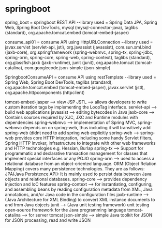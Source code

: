 # springboot

spring_boot = springboot REST API
  --library used = Spring Data JPA, Spring Web, Spring Boot DevTools, mysql (mysql-connector-java), taglibs (standard), org.apache.tomcat.embed (tomcat-embed-jasper)
  
consume_api01 = consume API using HttpURLConnection
  --library used = javax.servlet (servlet-api, jstl), org.javassist (javassist), com.sun.xml.bind (jaxb-core), org.springframework (spring-webmvc, spring-tx, spring-jdbc, spring-orm, spring-core, spring-web, spring-context), taglibs (standard), org.glassfish.jaxb (jaxb-runtime), junit (junit), org.apache.tomcat (tomcat-catalina), com.googlecode.json-simple (json-simple)

SpringbootConsumeAPI = consume API using restTemplate
  --library used = Spring Web, Spring Boot DevTools, taglibs (standard), org.apache.tomcat.embed (tomcat-embed-jasper), javax.servlet (jstl), org.apache.httpcomponents (httpclient)

tomcat-embed-jasper --> view JSP
JSTL --> allows developers to write custom iteration tags by implementing the LoopTag interface.
servlet-api --> build web applications
javassist --> editing bytecodes in Java
jaxb-core --> Contains sources required by XJC, JXC and Runtime modules with dependencies
spring-webmvc -->  implementation of Spring MVC, spring-webmvc depends on on spring-web, thus including it will transitively add spring-web (didnt need to add spring web explicitly
spring-web --> spring-web provides core HTTP integration, including some handy Servlet filters, Spring HTTP Invoker, infrastructure to integrate with other web frameworks and HTTP technologies e.g. Hessian, Burlap
spring-tx --> Support for programmatic and declarative transaction management for classes that implement special interfaces or any POJO
spring-orm --> used to access a relational database from an object-oriented language. ORM (Object Relation Mapping) covers many persistence technologies. They are as follows: JPA(Java Persistence API): It is mainly used to persist data between Java objects and relational databases.
spring-core --> provides dependency injection and IoC features
spring-context --> for instantiating, configuring, and assembling beans by reading configuration metadata from XML, Java annotations, and/or Java code in the configuration files
jaxb-runtime --> (Java Architecture for XML Binding) to convert XML instance documents to and from Java objects
junit --> (Java unit testing framework) unit testing open-source framework for the Java programming language
tomcat-catalina --> for server tomcat
json-simple --> simple Java toolkit for JSON for JSON processing, read and write JSON

